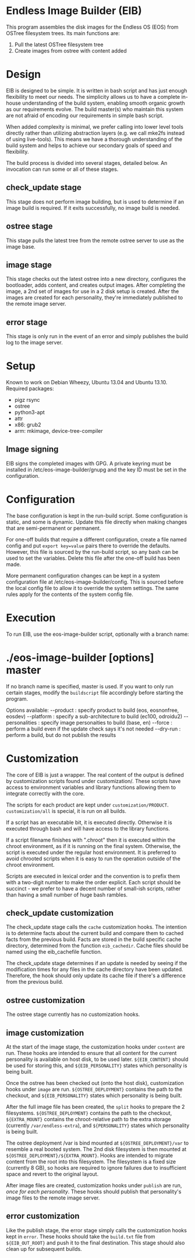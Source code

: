 Endless Image Builder (EIB)
===========================

This program assembles the disk images for the Endless OS (EOS) from
OSTree filesystem trees. Its main functions are:

 1. Pull the latest OSTree filesystem tree
 2. Create images from ostree with content added

Design
======

EIB is designed to be simple. It is written in bash script and has just
enough flexibility to meet our needs. The simplicity allows us to have a
complete in-house understanding of the build system, enabling smooth
organic growth as our requirements evolve. The build master(s) who
maintain this system are not afraid of encoding our requirements in
simple bash script.

When added complexity is minimal, we prefer calling into lower level
tools directly rather than utilizing abstraction layers (e.g. we call
mke2fs instead of using live-tools). This means we have a thorough
understanding of the build system and helps to achieve our secondary
goals of speed and flexibility.

The build process is divided into several stages, detailed below. An
invocation can run some or all of these stages.

check_update stage
------------------

This stage does not perform image building, but is used to determine if
an image build is required. If it exits successfully, no image build is
needed.

ostree stage
------------

This stage pulls the latest tree from the remote ostree server to use as
the image base.

image stage
-----------

This stage checks out the latest ostree into a new directory, configures
the bootloader, adds content, and creates output images. After
completing the image, a 2nd set of images for use in a 2 disk setup is
created. After the images are created for each personality, they're
immediately published to the remote image server.

error stage
-----------

This stage is only run in the event of an error and simply publishes the
build log to the image server.

Setup
=====

Known to work on Debian Wheezy, Ubuntu 13.04 and Ubuntu 13.10.
Required packages:
 * pigz rsync
 * ostree
 * python3-apt
 * attr
 * x86: grub2
 * arm: mkimage, device-tree-compiler

Image signing
-------------

EIB signs the completed images with GPG. A private keyring must be
installed in /etc/eos-image-builder/gnupg and the key ID must be set in
the configuration.

Configuration
=============

The base configuration is kept in the run-build script. Some
configuration is static, and some is dynamic. Update this file directly
when making changes that are semi-permanent or permanent.

For one-off builds that require a different configuration, create a file
named config and put `export key=value` pairs there to override the
defaults. However, this file is sourced by the run-build script, so any
bash can be used to set the variables. Delete this file after the
one-off build has been made.

More permanent configuration changes can be kept in a system
configuration file at /etc/eos-image-builder/config. This is sourced
before the local config file to allow it to override the system
settings. The same rules apply for the contents of the system config
file.

Execution
=========

To run EIB, use the eos-image-builder script, optionally with a branch name:
 # ./eos-image-builder [options] master

If no branch name is specified, master is used. If you want to only run
certain stages, modify the `buildscript` file accordingly before
starting the program.

Options available:
  --product : specify product to build (eos, eosnonfree, eosdev)
  --platform : specify a sub-architecture to build (ec100, odroidu2)
  --personalities : specify image personaities to build (base, en)
  --force : perform a build even if the update check says it's not needed
  --dry-run : perform a build, but do not publish the results

Customization
=============

The core of EIB is just a wrapper. The real content of the output is
defined by customization scripts found under customization/. These
scripts have access to environment variables and library functions
allowing them to integrate correctly with the core.

The scripts for each product are kept under `customization/PRODUCT`.
`customization/all` is special, it is run on all builds.

If a script has an executable bit, it is executed directly. Otherwise it
is executed through bash and will have access to the library functions.

If a script filename finishes with ".chroot" then it is executed within
the chroot environment, as if it is running on the final system.
Otherwise, the script is executed under the regular host environment. It
is preferred to avoid chrooted scripts when it is easy to run the
operation outside of the chroot environment.

Scripts are executed in lexical order and the convention is to prefix
them with a two-digit number to make the order explicit. Each script
should be succinct - we prefer to have a decent number of small-ish
scripts, rather than having a small number of huge bash rambles.

check_update customization
--------------------------

The check_update stage calls the `cache` customization hooks. The
intention is to determine facts about the current build and compare them
to cached facts from the previous build. Facts are stored in the build
specific cache directory, determined from the function `eib_cachedir`.
Cache files should be named using the eib_cachefile function.

The check_update stage determines if an update is needed by seeing if
the modification times for any files in the cache directory have been
updated. Therefore, the hook should only update its cache file if
there's a difference from the previous build.

ostree customization
--------------------

The ostree stage currently has no customization hooks.

image customization
-------------------

At the start of the image stage, the customization hooks under `content`
are run. These hooks are intended to ensure that all content for the
current personality is available on host disk, to be used later.
`${EIB_CONTENT}` should be used for storing this, and
`${EIB_PERSONALITY}` states which personality is being built.

Once the ostree has been checked out (onto the host disk), customization
hooks under `image` are run. `${OSTREE_DEPLOYMENT}` contains the path to
the checkout, and `${EIB_PERSONALITY}` states which personality is being
built.

After the full image file has been created, the `split` hooks to prepare
the 2 filesystems. `${OSTREE_DEPLOYMENT}` contains the path to the
checkout, `${EXTRA_MOUNT}` contains the chroot-relative path to the
extra storage (currently `/var/endless-extra`), and `${PERSONALITY}`
states which personality is being built.

The ostree deployment /var is bind mounted at `${OSTREE_DEPLOYMENT}/var`
to resemble a real booted system. The 2nd disk filesystem is then
mounted at `${OSTREE_DEPLOYMENT}/${EXTRA_MOUNT}`. Hooks are intended to
migrate content from the root into this filesystem. The filesystem is a
fixed size (currently 8 GB), so hooks are required to ignore failures
due to insufficient space and revert to the original layout.

After image files are created, customization hooks under `publish` are
run, *once for each personality*. These hooks should publish that
personality's image files to the remote image server.

error customization
-------------------

Like the publish stage, the error stage simply calls the customization
hooks kept in `error`. These hooks should take the `build.txt` file from
`${EIB_OUT_ROOT}` and push it to the final destination. This stage should
also clean up for subsequent builds.
